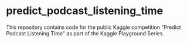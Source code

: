 # predict_podcast_listening_time
This repository contains code for the public Kaggle competition "Predict Podcast Listening Time" as part of the Kaggle Playground Series. 
